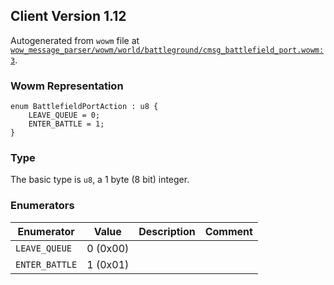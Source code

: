 ## Client Version 1.12

Autogenerated from `wowm` file at [`wow_message_parser/wowm/world/battleground/cmsg_battlefield_port.wowm:3`](https://github.com/gtker/wow_messages/tree/main/wow_message_parser/wowm/world/battleground/cmsg_battlefield_port.wowm#L3).

### Wowm Representation
```rust,ignore
enum BattlefieldPortAction : u8 {
    LEAVE_QUEUE = 0;
    ENTER_BATTLE = 1;
}
```
### Type
The basic type is `u8`, a 1 byte (8 bit) integer.
### Enumerators
| Enumerator | Value  | Description | Comment |
| --------- | -------- | ----------- | ------- |
| `LEAVE_QUEUE` | 0 (0x00) |  |  |
| `ENTER_BATTLE` | 1 (0x01) |  |  |
